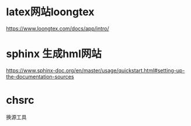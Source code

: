 # latex网站loongtex
https://www.loongtex.com/docs/app/intro/
# sphinx 生成hml网站
https://www.sphinx-doc.org/en/master/usage/quickstart.html#setting-up-the-documentation-sources
# chsrc
换源工具
